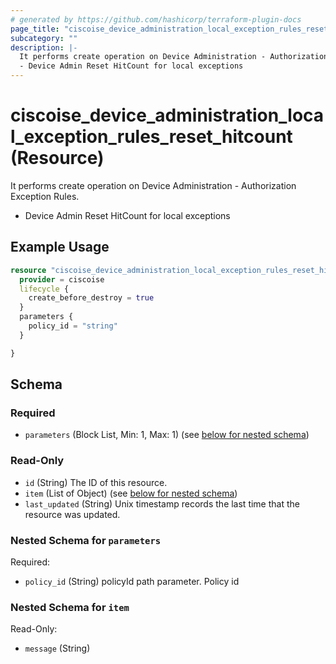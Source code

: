 ```yaml
---
# generated by https://github.com/hashicorp/terraform-plugin-docs
page_title: "ciscoise_device_administration_local_exception_rules_reset_hitcount Resource - terraform-provider-ciscoise"
subcategory: ""
description: |-
  It performs create operation on Device Administration - Authorization Exception Rules.
  - Device Admin Reset HitCount for local exceptions
---
```


# ciscoise_device_administration_local_exception_rules_reset_hitcount (Resource)

It performs create operation on Device Administration - Authorization Exception Rules.
- Device Admin Reset HitCount for local exceptions

## Example Usage

```terraform
resource "ciscoise_device_administration_local_exception_rules_reset_hitcount" "example" {
  provider = ciscoise
  lifecycle {
    create_before_destroy = true
  }
  parameters {
    policy_id = "string"
  }

}
```

<!-- schema generated by tfplugindocs -->
## Schema

### Required

- `parameters` (Block List, Min: 1, Max: 1) (see [below for nested schema](#nestedblock--parameters))

### Read-Only

- `id` (String) The ID of this resource.
- `item` (List of Object) (see [below for nested schema](#nestedatt--item))
- `last_updated` (String) Unix timestamp records the last time that the resource was updated.

<a id="nestedblock--parameters"></a>
### Nested Schema for `parameters`

Required:

- `policy_id` (String) policyId path parameter. Policy id


<a id="nestedatt--item"></a>
### Nested Schema for `item`

Read-Only:

- `message` (String)


